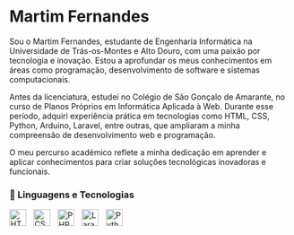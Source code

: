 # Martim Fernandes


Sou o Martim Fernandes, estudante de Engenharia Informática na Universidade de Trás-os-Montes e Alto Douro, com uma paixão por tecnologia e inovação. Estou a aprofundar os meus conhecimentos em áreas como programação, desenvolvimento de software e sistemas computacionais.

Antes da licenciatura, estudei no Colégio de São Gonçalo de Amarante, no curso de Planos Próprios em Informática Aplicada à Web. Durante esse período, adquiri experiência prática em tecnologias como HTML, CSS, Python, Arduino, Laravel, entre outras, que ampliaram a minha compreensão de desenvolvimento web e programação.

O meu percurso académico reflete a minha dedicação em aprender e aplicar conhecimentos para criar soluções tecnológicas inovadoras e funcionais.











### 🤖 Linguagens e Tecnologias

<img 
    align="left" 
    alt="HTML"
    title="HTML" 
    width="30px" 
    style="padding-right: 10px;" 
    src="https://cdn.jsdelivr.net/gh/devicons/devicon@latest/icons/html5/html5-original.svg" 
/>
<img 
    align="left" 
    alt="CSS" 
    title="CSS"
    width="30px" 
    style="padding-right: 10px;" 
    src="https://cdn.jsdelivr.net/gh/devicons/devicon@latest/icons/css3/css3-original.svg" 
/>

<img 
    align="left" 
    alt="PHP" 
    title="PHP"
    width="30px" 
    style="padding-right: 10px;" 
    src="https://cdn.jsdelivr.net/gh/devicons/devicon@latest/icons/php/php-original.svg" 
/>
<img 
    align="left" 
    alt="Laravel" 
    title="Laravel"
    width="30px" 
    style="padding-right: 10px;" 
    src="https://cdn.jsdelivr.net/gh/devicons/devicon@latest/icons/laravel/laravel-original.svg" 
/>


<img 
    align="left" 
    alt="Python" 
    title="Python"
    width="30px" 
    style="padding-right: 10px;" 
    src="https://cdn.jsdelivr.net/gh/devicons/devicon@latest/icons/python/python-original.svg" 
/>




